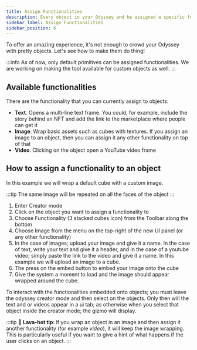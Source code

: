 ```yaml
---
title: Assign Functionalities
description: Every object in your Odyssey and be assigned a specific function. For example, display an image, play a video, or even a sound (coming soon).
sidebar_label: Assign Functionalities
sidebar_position: 6
---
```


To offer an amazing experience, it's not enough to crowd your Odyssey with pretty objects. Let's see how to make them do thing!

:::info
As of now, only default primitives can be assigned functionalities. We are working on making the tool available for custom objects as well.
:::

## Available functionalities

There are the functionality that you can currently assign to objects:

- **Text**. Opens a multi-line text frame. You could, for example, include the story behind an NFT and add the link to the marketplace where people can get it
- **Image**. Wrap basic assets such as cubes with textures. If you assign an image to an object, then you can assign it any other functionality on top of that
- **Video**. Clicking on the object open a YouTube video frame

## How to assign a functionality to an object

In this example we will wrap a default cube with a custom image.

:::tip
The same image will be repeated on all the faces of the object
:::

1. Enter Creator mode
2. Click on the object you want to assign a functionality to
3. Choose Functionality (3 stacked cubes icon) from the Toolbar along the bottom
4. Choose Image from the menu on the top-right of the new UI panel (or any other functionality)
5. In the case of images; upload your image and give it a name. In the case of text, write your text and give it a header, and in the case of a youtube video; simply paste the link to the video and give it a name. In this example we will upload an image to a cube.
6. The press on the embed button to embed your image onto the cube
7. Give the system a moment to load and the image should appear wrapped around the cube. 

To interact with the functionalities embedded onto objects; you must leave the odyssey creator mode and then select on the objects. Only then will the text and or videos appear in a ui tab; as otherwise when you select that object inside the creator mode; the gizmo will display. 

:::tip
🌋 **Lava-hot tip**: If you wrap an object in an image and then assign it another functionality (for example *video*), it will keep the image wrapping. This is particularly useful if you want to give a hint of what happens if the user clicks on an object.
:::

